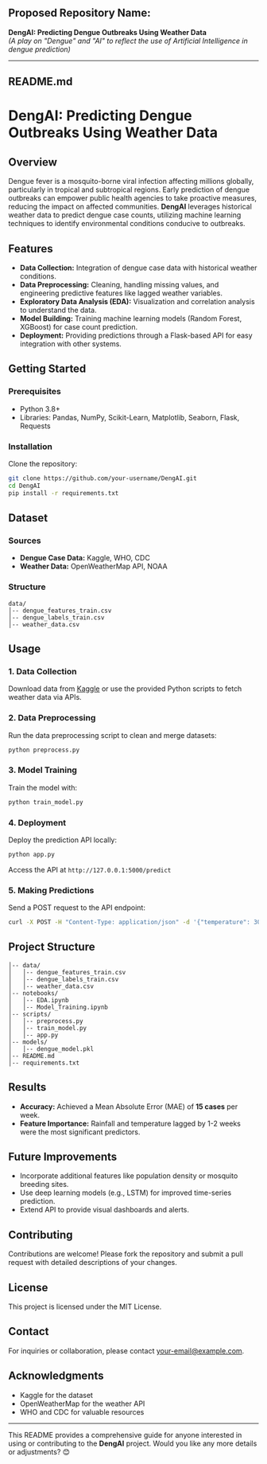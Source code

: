 
## **Proposed Repository Name:**  
**DengAI: Predicting Dengue Outbreaks Using Weather Data**  
*(A play on "Dengue" and "AI" to reflect the use of Artificial Intelligence in dengue prediction)*

---

## **README.md**

# **DengAI: Predicting Dengue Outbreaks Using Weather Data**  

## **Overview**  
Dengue fever is a mosquito-borne viral infection affecting millions globally, particularly in tropical and subtropical regions. Early prediction of dengue outbreaks can empower public health agencies to take proactive measures, reducing the impact on affected communities. **DengAI** leverages historical weather data to predict dengue case counts, utilizing machine learning techniques to identify environmental conditions conducive to outbreaks.

## **Features**  
- **Data Collection:** Integration of dengue case data with historical weather conditions.  
- **Data Preprocessing:** Cleaning, handling missing values, and engineering predictive features like lagged weather variables.  
- **Exploratory Data Analysis (EDA):** Visualization and correlation analysis to understand the data.  
- **Model Building:** Training machine learning models (Random Forest, XGBoost) for case count prediction.  
- **Deployment:** Providing predictions through a Flask-based API for easy integration with other systems.  

## **Getting Started**  
### **Prerequisites**  
- Python 3.8+  
- Libraries: Pandas, NumPy, Scikit-Learn, Matplotlib, Seaborn, Flask, Requests  

### **Installation**  
Clone the repository:  
```bash  
git clone https://github.com/your-username/DengAI.git  
cd DengAI  
pip install -r requirements.txt  
```

## **Dataset**  
### **Sources**  
- **Dengue Case Data:** Kaggle, WHO, CDC  
- **Weather Data:** OpenWeatherMap API, NOAA  
### **Structure**  
```
data/  
│-- dengue_features_train.csv  
│-- dengue_labels_train.csv  
│-- weather_data.csv  
```

## **Usage**  
### **1. Data Collection**  
Download data from [Kaggle](https://www.kaggle.com/c/dengue-prediction/data) or use the provided Python scripts to fetch weather data via APIs.  

### **2. Data Preprocessing**  
Run the data preprocessing script to clean and merge datasets:  
```bash  
python preprocess.py  
```

### **3. Model Training**  
Train the model with:  
```bash  
python train_model.py  
```

### **4. Deployment**  
Deploy the prediction API locally:  
```bash  
python app.py  
```  
Access the API at `http://127.0.0.1:5000/predict`  

### **5. Making Predictions**  
Send a POST request to the API endpoint:  
```bash  
curl -X POST -H "Content-Type: application/json" -d '{"temperature": 30.5, "humidity": 70, "rainfall": 100, "rainfall_lag_1": 90}' http://127.0.0.1:5000/predict  
```  

## **Project Structure**  
```
│-- data/  
│   │-- dengue_features_train.csv  
│   │-- dengue_labels_train.csv  
│   │-- weather_data.csv  
│-- notebooks/  
│   │-- EDA.ipynb  
│   │-- Model_Training.ipynb  
│-- scripts/  
│   │-- preprocess.py  
│   │-- train_model.py  
│   │-- app.py  
│-- models/  
│   │-- dengue_model.pkl  
│-- README.md  
│-- requirements.txt  
```  

## **Results**  
- **Accuracy:** Achieved a Mean Absolute Error (MAE) of **15 cases** per week.  
- **Feature Importance:** Rainfall and temperature lagged by 1-2 weeks were the most significant predictors.  

## **Future Improvements**  
- Incorporate additional features like population density or mosquito breeding sites.  
- Use deep learning models (e.g., LSTM) for improved time-series prediction.  
- Extend API to provide visual dashboards and alerts.  

## **Contributing**  
Contributions are welcome! Please fork the repository and submit a pull request with detailed descriptions of your changes.  

## **License**  
This project is licensed under the MIT License.  

## **Contact**  
For inquiries or collaboration, please contact [your-email@example.com](mailto:your-email@example.com).  

## **Acknowledgments**  
- Kaggle for the dataset  
- OpenWeatherMap for the weather API  
- WHO and CDC for valuable resources  

---

This README provides a comprehensive guide for anyone interested in using or contributing to the **DengAI** project. Would you like any more details or adjustments? 😊
